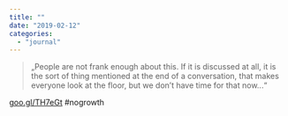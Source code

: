 ```yaml
---
title: ""
date: "2019-02-12"
categories: 
  - "journal"
---
```


> „People are not frank enough about this. If it is discussed at all, it is the sort of thing mentioned at the end of a conversation, that makes everyone look at the floor, but we don’t have time for that now...“

[goo.gl/TH7eGt](https://goo.gl/TH7eGt) #nogrowth
